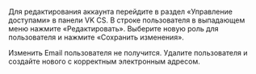Для редактирования аккаунта перейдите в раздел «Управление доступами» в панели VK CS. В строке пользователя в выпадающем меню нажмите «Редактировать». Выберите новую роль для пользователя и нажмите «Сохранить изменения».

<warn>

Изменить Email пользователя не получится. Удалите пользователя и создайте нового с корректным электронным адресом.

</warn>
